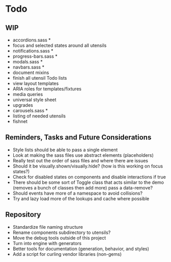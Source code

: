 
# Todo

## WIP
- accordions.sass *
- focus and selected states around all utensils
- notifications.sass *
- progress-bars.sass *
- modals.sass *
- navbars.sass *
- document mixins
- finish all utensil Todo lists
- view layout templates
- ARIA roles for templates/fixtures
- media queries
- universal style sheet
- upgrades
- carousels.sass *
- listing of needed utensils
- fishnet

## Reminders, Tasks and Future Considerations
- Style lists should be able to pass a single element
- Look at making the sass files use abstract elements (placeholders)
- Really test out the order of sass files and where there are issues
- Should it be visually.shown/visually.hide? (how is this working on
  focus states?)
- Check for disabled states on components and disable interactions if
  true
- There should be some sort of Toggle class that acts similar to the
  demo (removes a bunch of classes then add more) pass a data-remove?
- Should events have more of a namespace to avoid collisions?
- Try and lazy load more of the lookups and cache where possible

## Repository
- Standardize file naming structure
- Rename components subdirectory to utensils?
- Move the debug tools outside of this project
- Turn into engine with generators
- Better tools for documentation (generation, behavior, and styles)
- Add a script for curling vendor libraries (non-gems)

